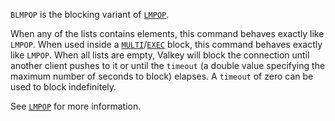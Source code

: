 `BLMPOP` is the blocking variant of [`LMPOP`](lmpop.md).

When any of the lists contains elements, this command behaves exactly like `LMPOP`.
When used inside a [`MULTI`](multi.md)/[`EXEC`](exec.md) block, this command behaves exactly like `LMPOP`.
When all lists are empty, Valkey will block the connection until another client pushes to it or until the `timeout` (a double value specifying the maximum number of seconds to block) elapses.
A `timeout` of zero can be used to block indefinitely.

See [`LMPOP`](lmpop.md) for more information.
